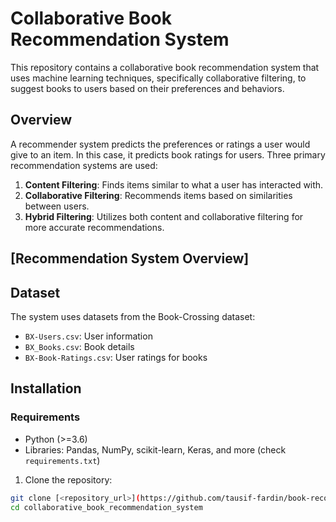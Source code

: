 # Collaborative Book Recommendation System

This repository contains a collaborative book recommendation system that uses machine learning techniques, specifically collaborative filtering, to suggest books to users based on their preferences and behaviors.

## Overview

A recommender system predicts the preferences or ratings a user would give to an item. In this case, it predicts book ratings for users. Three primary recommendation systems are used:

1. **Content Filtering**: Finds items similar to what a user has interacted with.
2. **Collaborative Filtering**: Recommends items based on similarities between users.
3. **Hybrid Filtering**: Utilizes both content and collaborative filtering for more accurate recommendations.

## [Recommendation System Overview]

## Dataset

The system uses datasets from the Book-Crossing dataset:

- `BX-Users.csv`: User information
- `BX_Books.csv`: Book details
- `BX-Book-Ratings.csv`: User ratings for books

## Installation

### Requirements

- Python (>=3.6)
- Libraries: Pandas, NumPy, scikit-learn, Keras, and more (check `requirements.txt`)

1. Clone the repository:

```bash
git clone [<repository_url>](https://github.com/tausif-fardin/book-recommender-system.git)https://github.com/tausif-fardin/book-recommender-system.git
cd collaborative_book_recommendation_system
